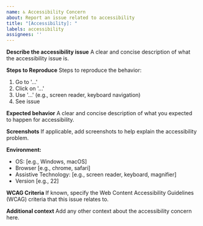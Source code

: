 ```yaml
---
name: ♿ Accessibility Concern
about: Report an issue related to accessibility
title: "[Accessibility]: "
labels: accessibility
assignees: ''
---
```


**Describe the accessibility issue**
A clear and concise description of what the accessibility issue is.

**Steps to Reproduce**
Steps to reproduce the behavior:

1. Go to '...'
2. Click on '...'
3. Use '...' (e.g., screen reader, keyboard navigation)
4. See issue

**Expected behavior**
A clear and concise description of what you expected to happen for accessibility.

**Screenshots**
If applicable, add screenshots to help explain the accessibility problem.

**Environment:**

- OS: [e.g., Windows, macOS]
- Browser [e.g., chrome, safari]
- Assistive Technology: [e.g., screen reader, keyboard, magnifier]
- Version [e.g., 22]

**WCAG Criteria**
If known, specify the Web Content Accessibility Guidelines (WCAG) criteria that this issue relates to.

**Additional context**
Add any other context about the accessibility concern here.
